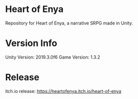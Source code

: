 # Heart of Enya
Repository for Heart of Enya, a narrative SRPG made in Unity.

# Version Info
Unity Version: 2019.3.0f6
Game Version: 1.3.2

# Release
itch.io release: https://heartofenya.itch.io/heart-of-enya
